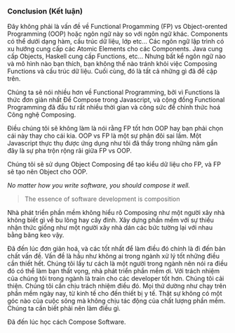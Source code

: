 ### Conclusion (Kết luận)

Đây không phải là vấn đề về Functional Progamming (FP) vs Object-orented Programming (OOP) hoặc ngôn ngữ này so với ngôn ngữ khác. Components có thể dưới dạng hàm, cấu trúc dữ liệu, lớp etc... Các ngôn ngữ lập trình có xu hướng cung cấp các Atomic Elements cho các Components. Java cung cấp Objects, Haskell cung cấp Functions, etc... Nhưng bất kể ngôn ngữ nào và mô hình nào bạn thích, bạn không thể nào tránh khỏi việc Composing Functions và cấu trúc dữ liệu. Cuối cùng, đó là tất cả những gì đã đề cập trên.

Chúng ta sẽ nói nhiều hơn về Functional Programming, bởi vì Functions là thức đơn giản nhất Để Compose trong Javascript, và cộng đồng Functional Programming đã đầu tư rất nhiều thời gian và công sức để chính thức hoá Công nghệ Composing.

Điều chúng tôi sẽ không làm là nói rằng FP tốt hơn OOP hay bạn phải chọn cái này thay cho cái kia. OOP vs FP là một sự phân đôi sai lầm. Một Javascript thực thụ được ứng dụng như tôi đã thấy trong những năm gần đây là sự pha trộn rộng rãi giữa FP vs OOP.

Chúng tôi sẽ sử dụng Object Composing để tạo kiểu dữ liệu cho FP, và FP sẽ tạo nên Object cho OOP.

_No matter how you write software, you should compose it well._

> The essence of software development is composition

Nhà phát triển phần mềm không hiểu rõ Composing như một người xây nhà không biết gì về bu lông hay cây đinh. Xây dựng phần mềm với sự thiếu nhận thức giống như một người xây nhà dán các bức tường lại với nhau bằng băng keo vậy.

Đã đến lúc đơn giản hoá, và các tốt nhất để làm điều đó chính là đi đến bản chất vấn đề. Vấn đề là hầu như không ai trong ngành xử lý tốt những điều cần thiết hết. Chúng tôi lấy tư cách là một người trong ngành nên nói ra điều đó có thể làm bạn thất vọng, nhà phát triển phần mềm ơi. Với trách nhiệm của chúng tôi trong ngành là train cho các developer tốt hơn. Chúng tôi cải thiện. Chúng tôi cần chịu trách nhiệm điều đó. Mọi thứ dường như chạy trên phần mềm ngày nay, từ kinh tế cho đến thiết bị y tế. Thật sự không có một góc nào của cuộc sông mà không chịu tác động của chất lượng phần mềm. Chúng ta cần biết phải nên làm điều gì.

Đã đến lúc học cách Compose Software.

